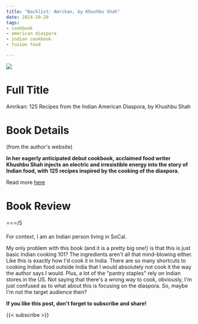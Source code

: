 ```yaml
---
title: "Backlist: Amrikan, by Khushbu Shah"
date: 2024-10-20
tags: 
- cookbook
- american diaspora
- indian cookbook
- fusion food

---
```




![](https://books.google.com/books/publisher/content?id=XTHXEAAAQBAJ&pg=PA1&img=1&zoom=3&hl=en&bul=1&sig=ACfU3U0hMooaGUXOOwTYExQdUyjYccr_Kw&w=1280)


# Full Title

Amrikan: 125 Recipes from the Indian American Diaspora, by Khushbu Shah


# Book Details
(from the author's website)

**In her eagerly anticipated debut cookbook, acclaimed food writer Khushbu Shah injects an electric and irresistible energy into the story of Indian food, with 125 recipes inspired by the cooking of the diaspora.**

Read more [here](https://khushbushah.com/cookbook)


# Book Review

⭐⭐⭐/5

For context, I am an Indian person living in SoCal. 

My only problem with this book (and it is a pretty big one!) is that this is just basic Indian cooking 101? The ingredients aren't all that mind-blowing either. Like this is exactly how I'd cook it in India. There are so many shortcuts to cooking Indian food outside India that I would absolutely not cook it the way the author says I would. Plus, a lot of the "pantry staples" rely on Indian stores in the US. Not saying that there's a wrong way to cook, obviously, I'm just confused as to what about this is focusing on the diaspora. So, maybe I'm not the target audience then?

**If you like this post, don't forget to subscribe and share!**

{{< subscribe >}}
